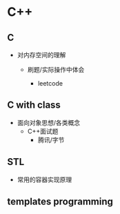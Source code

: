 # C++

## C

- 对内存空间的理解
            
  - 刷题/实际操作中体会

    - leetcode
    
## C with class

- 面向对象思想/各类概念
    - C++面试题
        - 腾讯/字节
## STL

- 常用的容器实现原理

## templates programming